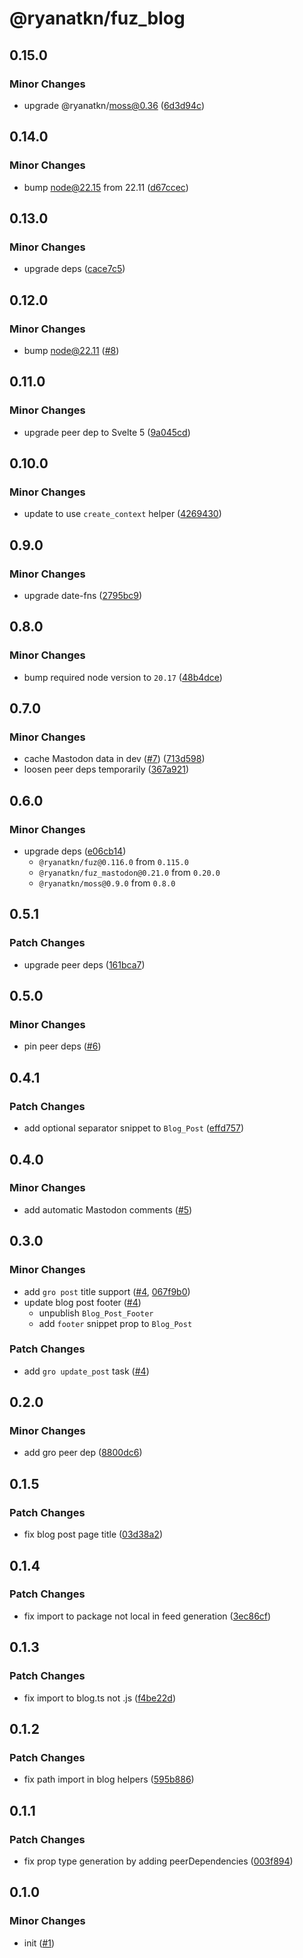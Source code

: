# @ryanatkn/fuz_blog

## 0.15.0

### Minor Changes

- upgrade @ryanatkn/moss@0.36 ([6d3d94c](https://github.com/ryanatkn/fuz_blog/commit/6d3d94c))

## 0.14.0

### Minor Changes

- bump node@22.15 from 22.11 ([d67ccec](https://github.com/ryanatkn/fuz_blog/commit/d67ccec))

## 0.13.0

### Minor Changes

- upgrade deps ([cace7c5](https://github.com/ryanatkn/fuz_blog/commit/cace7c5))

## 0.12.0

### Minor Changes

- bump node@22.11 ([#8](https://github.com/ryanatkn/fuz_blog/pull/8))

## 0.11.0

### Minor Changes

- upgrade peer dep to Svelte 5 ([9a045cd](https://github.com/ryanatkn/fuz_blog/commit/9a045cd))

## 0.10.0

### Minor Changes

- update to use `create_context` helper ([4269430](https://github.com/ryanatkn/fuz_blog/commit/4269430))

## 0.9.0

### Minor Changes

- upgrade date-fns ([2795bc9](https://github.com/ryanatkn/fuz_blog/commit/2795bc9))

## 0.8.0

### Minor Changes

- bump required node version to `20.17` ([48b4dce](https://github.com/ryanatkn/fuz_blog/commit/48b4dce))

## 0.7.0

### Minor Changes

- cache Mastodon data in dev ([#7](https://github.com/ryanatkn/fuz_blog/pull/7)) ([713d598](https://github.com/ryanatkn/fuz_blog/commit/713d598))
- loosen peer deps temporarily ([367a921](https://github.com/ryanatkn/fuz_blog/commit/367a921))

## 0.6.0

### Minor Changes

- upgrade deps ([e06cb14](https://github.com/ryanatkn/fuz_blog/commit/e06cb14))
  - `@ryanatkn/fuz@0.116.0` from `0.115.0`
  - `@ryanatkn/fuz_mastodon@0.21.0` from `0.20.0`
  - `@ryanatkn/moss@0.9.0` from `0.8.0`

## 0.5.1

### Patch Changes

- upgrade peer deps ([161bca7](https://github.com/ryanatkn/fuz_blog/commit/161bca7))

## 0.5.0

### Minor Changes

- pin peer deps ([#6](https://github.com/ryanatkn/fuz_blog/pull/6))

## 0.4.1

### Patch Changes

- add optional separator snippet to `Blog_Post` ([effd757](https://github.com/ryanatkn/fuz_blog/commit/effd757))

## 0.4.0

### Minor Changes

- add automatic Mastodon comments ([#5](https://github.com/ryanatkn/fuz_blog/pull/5))

## 0.3.0

### Minor Changes

- add `gro post` title support ([#4](https://github.com/ryanatkn/fuz_blog/pull/4), [067f9b0](https://github.com/ryanatkn/fuz_blog/commit/067f9b007900a57487d02f43b96231f2ae039ddb))
- update blog post footer ([#4](https://github.com/ryanatkn/fuz_blog/pull/4))
  - unpublish `Blog_Post_Footer`
  - add `footer` snippet prop to `Blog_Post`

### Patch Changes

- add `gro update_post` task ([#4](https://github.com/ryanatkn/fuz_blog/pull/4))

## 0.2.0

### Minor Changes

- add gro peer dep ([8800dc6](https://github.com/ryanatkn/fuz_blog/commit/8800dc6))

## 0.1.5

### Patch Changes

- fix blog post page title ([03d38a2](https://github.com/ryanatkn/fuz_blog/commit/03d38a2))

## 0.1.4

### Patch Changes

- fix import to package not local in feed generation ([3ec86cf](https://github.com/ryanatkn/fuz_blog/commit/3ec86cf))

## 0.1.3

### Patch Changes

- fix import to blog.ts not .js ([f4be22d](https://github.com/ryanatkn/fuz_blog/commit/f4be22d))

## 0.1.2

### Patch Changes

- fix path import in blog helpers ([595b886](https://github.com/ryanatkn/fuz_blog/commit/595b886))

## 0.1.1

### Patch Changes

- fix prop type generation by adding peerDependencies ([003f894](https://github.com/ryanatkn/fuz_blog/commit/003f894))

## 0.1.0

### Minor Changes

- init ([#1](https://github.com/ryanatkn/fuz_blog/pull/1))

